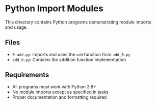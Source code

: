 # Python Import Modules
This directory contains Python programs demonstrating module imports and usage.

## Files
- `0-add.py`: Imports and uses the `add` function from `add_0.py`
- `add_0.py`: Contains the addition function implementation

## Requirements
- All programs must work with Python 3.8+
- No module imports except as specified in tasks
- Proper documentation and formatting required
